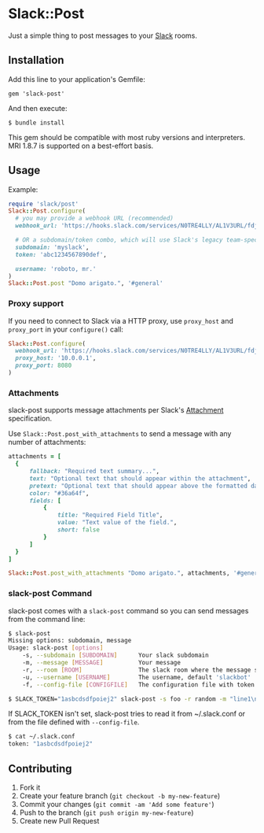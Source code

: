# Slack::Post

Just a simple thing to post messages to your [Slack](http://slack.com) rooms.

## Installation

Add this line to your application's Gemfile:

    gem 'slack-post'

And then execute:

    $ bundle install

This gem should be compatible with most ruby versions and interpreters. MRI 1.8.7 is supported on a best-effort basis.

## Usage

Example:
```ruby
require 'slack/post'
Slack::Post.configure(
  # you may provide a webhook URL (recommended)
  webhook_url: 'https://hooks.slack.com/services/N0TRE4LLY/AL1V3URL/fdjm89vn2bv9cvbsvHfdm8hdkl'

  # OR a subdomain/token combo, which will use Slack's legacy team-specific webhook URL (not recommended)
  subdomain: 'myslack',
  token: 'abc1234567890def',

  username: 'roboto, mr.'
)
Slack::Post.post "Domo arigato.", '#general'
```

### Proxy support
If you need to connect to Slack via a HTTP proxy, use `proxy_host` and `proxy_port` in your `configure()` call:

```ruby
Slack::Post.configure(
  webhook_url: 'https://hooks.slack.com/services/N0TRE4LLY/AL1V3URL/fdjm89vn2bv9cvbsvHfdm8hdkl',
  proxy_host: '10.0.0.1',
  proxy_port: 8080
)
```

### Attachments

slack-post supports message attachments per Slack's [Attachment](https://api.slack.com/docs/attachments) specification.

Use `Slack::Post.post_with_attachments` to send a message with any number of attachments:
```ruby
attachments = [
  {
      fallback: "Required text summary...",
      text: "Optional text that should appear within the attachment",
      pretext: "Optional text that should appear above the formatted data",
      color: "#36a64f",
      fields: [
          {
              title: "Required Field Title",
              value: "Text value of the field.",
              short: false
          }
      ]
  }
]

Slack::Post.post_with_attachments "Domo arigato.", attachments, '#general'
```

### slack-post Command

slack-post comes with a `slack-post` command so you can send messages from the command line:

```sh
$ slack-post
Missing options: subdomain, message
Usage: slack-post [options]
    -s, --subdomain [SUBDOMAIN]      Your slack subdomain
    -m, --message [MESSAGE]          Your message
    -r, --room [ROOM]                The slack room where the message should go (without '#', default 'general')
    -u, --username [USERNAME]        The username, default 'slackbot'
    -f, --config-file [CONFIGFILE]   The configuration file with token or set SLACK_TOKEN environment variable

$ SLACK_TOKEN="1asbcdsdfpoiej2" slack-post -s foo -r random -m "line1\nline2"
```

If SLACK_TOKEN isn't set, slack-post tries to read it from ~/.slack.conf or from the file defined with `--config-file`. 
```sh
$ cat ~/.slack.conf
token: "1asbcdsdfpoiej2"
```

## Contributing

1. Fork it
2. Create your feature branch (`git checkout -b my-new-feature`)
3. Commit your changes (`git commit -am 'Add some feature'`)
4. Push to the branch (`git push origin my-new-feature`)
5. Create new Pull Request
